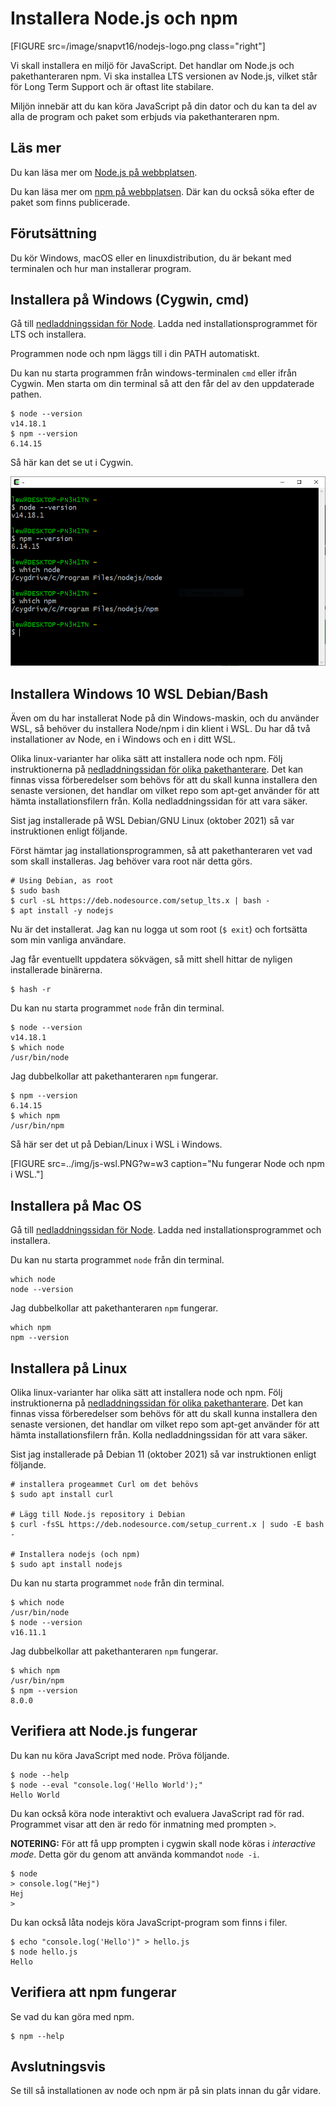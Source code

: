 Installera Node.js och npm
===================================

[FIGURE src=/image/snapvt16/nodejs-logo.png class="right"]

Vi skall installera en miljö för JavaScript. Det handlar om Node.js och pakethanteraren npm. Vi ska installea LTS versionen av Node.js, vilket står för Long Term Support och är oftast lite stabilare.

Miljön innebär att du kan köra JavaScript på din dator och du kan ta del av alla de program och paket som erbjuds via pakethanteraren npm.



<!--more-->



Läs mer
-------------------------------

Du kan läsa mer om [Node.js på webbplatsen](https://nodejs.org/).

Du kan läsa mer om [npm på webbplatsen](https://www.npmjs.com/). Där kan du också söka efter de paket som finns publicerade.



Förutsättning
-------------------------------

Du kör Windows, macOS eller en linuxdistribution, du är bekant med terminalen och hur man installerar program.



Installera på Windows (Cygwin, cmd)
-------------------------------

Gå till [nedladdningssidan för Node](https://nodejs.org/en/download/). Ladda ned installationsprogrammet för LTS och installera.

Programmen node och npm läggs till i din PATH automatiskt.

Du kan nu starta programmen från windows-terminalen `cmd` eller ifrån Cygwin. Men starta om din terminal så att den får del av den uppdaterade pathen.

```console
$ node --version
v14.18.1
$ npm --version
6.14.15
```

Så här kan det se ut i Cygwin.

![Node och npm är installerade i din Windows-maskin.](../img/js-cygwin.PNG)

<!--
Du kommer även åt programmen via din Cygwin-terminal, om du har Cygwin installerat.

Öppna din Cygwin-terminal så kan det se ut så här.

[FIGURE src=image/snapvt19/cygwin-node-npm-version.png?w=w3 caption="Node och npm går även att nå från Cygwin."] -->



Installera Windows 10 WSL Debian/Bash
-------------------------------

Även om du har installerat Node på din Windows-maskin, och du använder WSL, så behöver du installera Node/npm i din klient i WSL. Du har då två installationer av Node, en i Windows och en i ditt WSL.

Olika linux-varianter har olika sätt att installera node och npm. Följ instruktionerna på [nedladdningssidan för olika pakethanterare](https://nodejs.org/en/download/package-manager/). Det kan finnas vissa förberedelser som behövs för att du skall kunna installera den senaste versionen, det handlar om vilket repo som apt-get använder för att hämta installationsfilern från. Kolla nedladdningssidan för att vara säker.

Sist jag installerade på WSL Debian/GNU Linux (oktober 2021) så var instruktionen enligt följande.

Först hämtar jag installationsprogrammen, så att pakethanteraren vet vad som skall installeras. Jag behöver vara root när detta görs.

```text
# Using Debian, as root
$ sudo bash
$ curl -sL https://deb.nodesource.com/setup_lts.x | bash -
$ apt install -y nodejs
```

Nu är det installerat. Jag kan nu logga ut som root (`$ exit`) och fortsätta som min vanliga användare.

Jag får eventuellt uppdatera sökvägen, så mitt shell hittar de nyligen installerade binärerna.

```console
$ hash -r
```

Du kan nu starta programmet `node` från din terminal.

```console
$ node --version
v14.18.1
$ which node
/usr/bin/node
```

Jag dubbelkollar att pakethanteraren `npm` fungerar.

```console
$ npm --version
6.14.15
$ which npm
/usr/bin/npm
```

Så här ser det ut på Debian/Linux i WSL i Windows.

[FIGURE src=../img/js-wsl.PNG?w=w3 caption="Nu fungerar Node och npm i WSL."]

<!--
I debian fanns det tidigare ett kommando som hette node, därför installeras vår "node" som nodejs. Men jag vill använda det som node och lägger därför en symbolisk länk till nodejs som jag döper till node.

```bash
$ sudo ln -s $( which nodejs ) /usr/bin/node
```
-->



Installera på Mac OS
-------------------------------

Gå till [nedladdningssidan för Node](https://nodejs.org/en/download/). Ladda ned installationsprogrammet och installera.

Du kan nu starta programmet `node` från din terminal.

```text
which node
node --version
```

Jag dubbelkollar att pakethanteraren `npm` fungerar.

```text
which npm
npm --version
```



Installera på Linux
-------------------------------

Olika linux-varianter har olika sätt att installera node och npm. Följ instruktionerna på [nedladdningssidan för olika pakethanterare](https://nodejs.org/en/download/package-manager/). Det kan finnas vissa förberedelser som behövs för att du skall kunna installera den senaste versionen, det handlar om vilket repo som apt-get använder för att hämta installationsfilern från. Kolla nedladdningssidan för att vara säker.

Sist jag installerade på Debian 11 (oktober 2021) så var instruktionen enligt följande.

```console
# installera progeammet Curl om det behövs
$ sudo apt install curl

# Lägg till Node.js repository i Debian
$ curl -fsSL https://deb.nodesource.com/setup_current.x | sudo -E bash -

# Installera nodejs (och npm)
$ sudo apt install nodejs
```

Du kan nu starta programmet `node` från din terminal.

```console
$ which node
/usr/bin/node
$ node --version
v16.11.1
```

Jag dubbelkollar att pakethanteraren `npm` fungerar.

```console
$ which npm
/usr/bin/npm
$ npm --version
8.0.0
```



Verifiera att Node.js fungerar
-------------------------------

Du kan nu köra JavaScript med node. Pröva följande.

```text
$ node --help
$ node --eval "console.log('Hello World');"
Hello World
```

Du kan också köra node interaktivt och evaluera JavaScript rad för rad. Programmet visar att den är redo för inmatning med prompten `>`.

**NOTERING:** För att få upp prompten i cygwin skall node köras i _interactive mode_. Detta gör du genom att använda kommandot `node -i`.

```console
$ node
> console.log("Hej")
Hej
>
```
<!--
För att få upp prompten i cygwin skall node köras i _interactive mode_. Detta gör du genom att använda kommandot `node -i`.

Så här kan det se ut.

[ASCIINEMA src=91267] -->

Du kan också låta nodejs köra JavaScript-program som finns i filer.

```console
$ echo "console.log('Hello')" > hello.js
$ node hello.js
Hello
```
<!--
Så här kan det se ut.

[ASCIINEMA src=91268]
 -->


Verifiera att npm fungerar
-------------------------------

Se vad du kan göra med npm.

```console
$ npm --help
```



Avslutningsvis
------------------------------

Se till så installationen av node och npm är på sin plats innan du går vidare.
